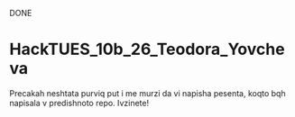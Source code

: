 DONE

# HackTUES_10b_26_Teodora_Yovcheva

Precakah neshtata purviq put i me murzi da vi napisha pesenta, koqto bqh napisala v predishnoto repo. Ivzinete!
